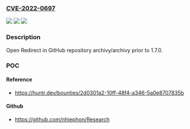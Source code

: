 ### [CVE-2022-0697](https://cve.mitre.org/cgi-bin/cvename.cgi?name=CVE-2022-0697)
![](https://img.shields.io/static/v1?label=Product&message=archivy%2Farchivy&color=blue)
![](https://img.shields.io/static/v1?label=Version&message=%3C%201.7.0%20&color=brighgreen)
![](https://img.shields.io/static/v1?label=Vulnerability&message=CWE-601%20URL%20Redirection%20to%20Untrusted%20Site&color=brighgreen)

### Description

Open Redirect in GitHub repository archivy/archivy prior to 1.7.0.

### POC

#### Reference
- https://huntr.dev/bounties/2d0301a2-10ff-48f4-a346-5a0e8707835b

#### Github
- https://github.com/nhiephon/Research


